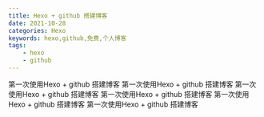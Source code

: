 ```yaml
---
title: Hexo + github 搭建博客
date: 2021-10-28
categories: Hexo
keywords: hexo,github,免费,个人博客
tags: 
    - hexo
    - github
---
```

第一次使用Hexo + github 搭建博客
第一次使用Hexo + github 搭建博客
第一次使用Hexo + github 搭建博客
第一次使用Hexo + github 搭建博客
第一次使用Hexo + github 搭建博客
第一次使用Hexo + github 搭建博客
